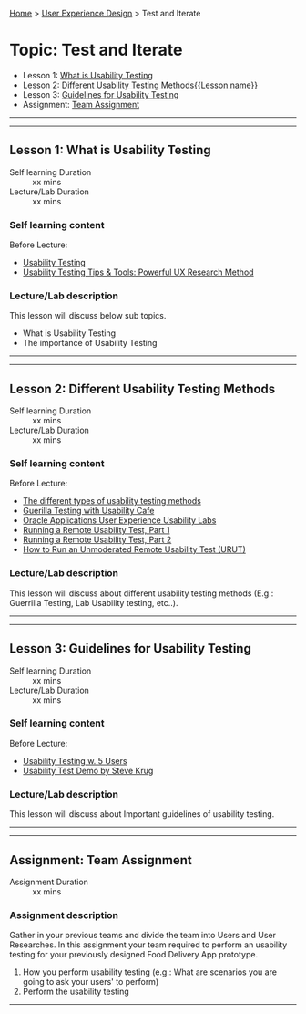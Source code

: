 [Home](../index.md) > [User Experience Design](./user-experience-design-module.md) > Test and Iterate

# Topic: Test and Iterate

* Lesson 1: [What is Usability Testing](#lesson-1)
* Lesson 2: [Different Usability Testing Methods{{Lesson name}}](#lesson-2)
* Lesson 3: [Guidelines for Usability Testing](#lesson-3)
* Assignment: [Team Assignment](#assignment)

---
---

## Lesson 1: What is Usability Testing

<dl>
<dt>Self learning Duration</dt>
<dd>xx mins</dd>
<dt>Lecture/Lab Duration</dt>
<dd>xx mins</dd>
</dl>

### Self learning content

Before Lecture:

* [Usability Testing](https://youtu.be/BrVnBdW6_rE)
* [Usability Testing Tips & Tools: Powerful UX Research Method](https://youtu.be/RyGFEmimwoM)

### Lecture/Lab description

This lesson will discuss below sub topics.

* What is Usability Testing
* The importance of Usability Testing

---
---

## Lesson 2: Different Usability Testing Methods

<dl>
<dt>Self learning Duration</dt>
<dd>xx mins</dd>
<dt>Lecture/Lab Duration</dt>
<dd>xx mins</dd>
</dl>

### Self learning content

Before Lecture:
* [The different types of usability testing methods](https://www.hotjar.com/usability-testing/methods/)
* [Guerilla Testing with Usability Cafe](https://www.youtube.com/watch?v=0YL0xoSmyZI)
* [Oracle Applications User Experience Usability Labs](https://www.youtube.com/watch?v=Nar8SZK3MdU)
* [Running a Remote Usability Test, Part 1](https://www.youtube.com/watch?v=ZkDafFDtJ1Y)
* [Running a Remote Usability Test, Part 2](https://www.youtube.com/watch?v=lYE8I311qG4)
* [How to Run an Unmoderated Remote Usability Test (URUT)](https://www.youtube.com/watch?v=vthW7mmn854)

### Lecture/Lab description

This lesson will discuss about different usability testing methods (E.g.: Guerrilla Testing, Lab Usability testing, etc..).

---
---

## Lesson 3: Guidelines for Usability Testing

<dl>
<dt>Self learning Duration</dt>
<dd>xx mins</dd>
<dt>Lecture/Lab Duration</dt>
<dd>xx mins</dd>
</dl>

### Self learning content

Before Lecture:
* [Usability Testing w. 5 Users](https://youtu.be/RhgUirqki50)
* [Usability Test Demo by Steve Krug](https://youtu.be/1UCDUOB_aS8)

### Lecture/Lab description

This lesson will discuss about Important guidelines of usability testing.

---
---

## Assignment: Team Assignment

<dl>
<dt>Assignment Duration</dt>
<dd>xx mins</dd>
</dl>

### Assignment description

Gather in your previous teams and divide the team into Users and User Researches.
In this assignment your team required to perform an usability testing for your previously designed Food Delivery App prototype.

1. How you perform usability testing (e.g.: What are scenarios you are going to ask your users' to perform)
2. Perform the usability testing

---
